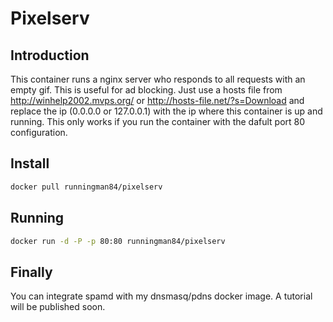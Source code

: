 Pixelserv
============

Introduction
----
This container runs a nginx server who responds to all requests with an empty gif. This is useful for ad blocking. Just use a hosts file from
http://winhelp2002.mvps.org/
or
http://hosts-file.net/?s=Download
and replace the ip (0.0.0.0 or 127.0.0.1) with the ip where this container is up and running. This only works if you run the container with the dafult port 80 configuration.

Install
----

```sh
docker pull runningman84/pixelserv
```

Running
----

```sh
docker run -d -P -p 80:80 runningman84/pixelserv
```

Finally
----
You can integrate spamd with my dnsmasq/pdns docker image. A tutorial will be published soon.
